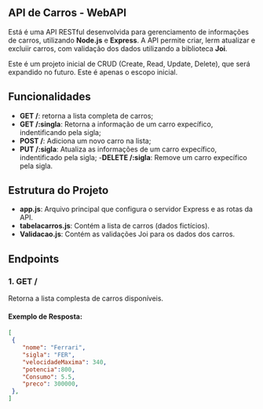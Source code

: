 ## API de Carros - WebAPI

Está é uma API RESTful desenvolvida para gerenciamento de informações de carros, utilizando **Node.js** e **Express**.
A API permite criar, lerm atualizar e excluiir carros, com validação dos dados utilizando a biblioteca **Joi**.

Este é um projeto inicial de CRUD (Create, Read, Update, Delete), que será expandido no futuro. Este é apenas o escopo inicial.

## Funcionalidades 

- **GET /**: retorna a lista completa de carros;
- **GET /:singla**: Retorna a informação de um carro expecífico, indentificando pela sigla;
- **POST /**: Adiciona um novo carro na lista;
- **PUT /:sigla**: Atualiza as informações de um carro expecífico, indentificado pela sigla;
-**DELETE /:sigla**: Remove um carro expecífico pela sigla.

## Estrutura do Projeto

- **app.js**: Arquivo principal que configura o servidor Express e as rotas da API.
- **tabelacarros.js**: Contém a lista de carros (dados fictícios).
- **Validacao.js**: Contém as validações Joi para os dados dos carros.

## Endpoints

### 1. **GET /**

Retorna a lista complesta de carros disponíveis.

#### Exemplo de Resposta:

```json
[
 {
    "nome": "Ferrari",
    "sigla": "FER",
    "velocidadeMaxima": 340,
    "potencia":800,
    "Consumo": 5.5,
    "preco": 300000,
 },
]